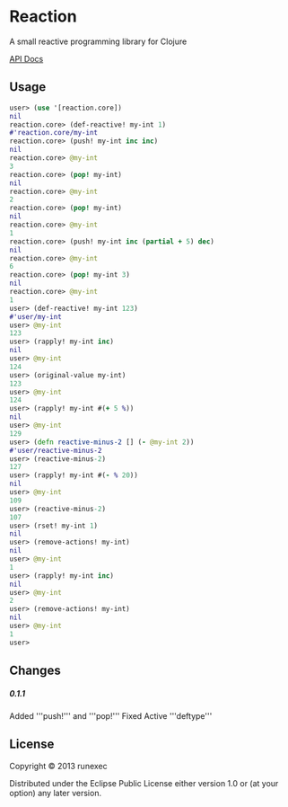 # Reaction

A small reactive programming library for Clojure

[API Docs](http://runexec.github.io/soft-docs/reaction/reaction.core.html)

## Usage


```clojure
user> (use '[reaction.core])
nil
reaction.core> (def-reactive! my-int 1)
#'reaction.core/my-int
reaction.core> (push! my-int inc inc)
nil
reaction.core> @my-int
3
reaction.core> (pop! my-int)
nil
reaction.core> @my-int
2
reaction.core> (pop! my-int)
nil
reaction.core> @my-int
1
reaction.core> (push! my-int inc (partial + 5) dec)
nil
reaction.core> @my-int
6
reaction.core> (pop! my-int 3)
nil
reaction.core> @my-int
1
user> (def-reactive! my-int 123)
#'user/my-int
user> @my-int
123
user> (rapply! my-int inc)
nil
user> @my-int
124
user> (original-value my-int)
123
user> @my-int
124
user> (rapply! my-int #(+ 5 %))
nil
user> @my-int
129
user> (defn reactive-minus-2 [] (- @my-int 2))
#'user/reactive-minus-2
user> (reactive-minus-2)
127
user> (rapply! my-int #(- % 20))
nil
user> @my-int
109
user> (reactive-minus-2)
107
user> (rset! my-int 1)
nil
user> (remove-actions! my-int)
nil
user> @my-int
1
user> (rapply! my-int inc)
nil
user> @my-int
2
user> (remove-actions! my-int)
nil
user> @my-int
1
user> 
```

## Changes

##### 0.1.1

Added '''push!''' and '''pop!'''
Fixed Active '''deftype'''

## License

Copyright © 2013 runexec

Distributed under the Eclipse Public License either version 1.0 or (at
your option) any later version.
